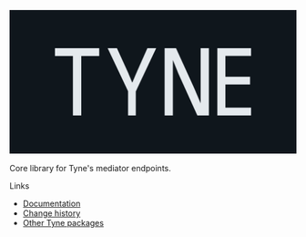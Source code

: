 ![Tyne logo](https://raw.githubusercontent.com/alexnoddings/Tyne/main/assets/logo-letterbox.svg)

Core library for Tyne's mediator endpoints.

Links
- [Documentation](https://alexnoddings.github.io/Tyne/docs/packages/MediatorEndpoints/MediatorEndpoints.Core.html)
- [Change history](https://alexnoddings.github.io/Tyne/docs/changes/index.html)
- [Other Tyne packages](https://alexnoddings.github.io/Tyne/docs/packages/index.html)
